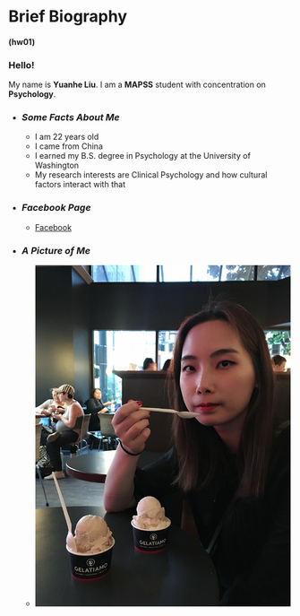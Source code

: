 # Brief Biography
#### (hw01)

### **Hello!**
My name is **Yuanhe Liu**. I am a **MAPSS** student with concentration on **Psychology**. 

* ### *Some Facts About Me*
  + I am 22 years old
  + I came from China
  + I earned my B.S. degree in Psychology at the University of Washington
  + My research interests are Clinical Psychology and how cultural factors interact with that
  
* ### *Facebook Page*
  + [Facebook](https://www.facebook.com/profile.php?id=100005223360681)

* ### *A Picture of Me*
  + ![](hw01.jpeg)